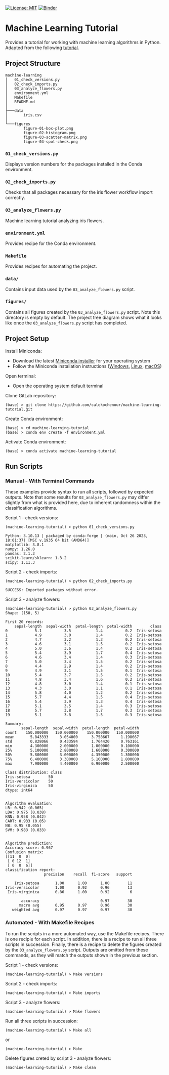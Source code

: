 [![License: MIT](https://img.shields.io/badge/License-MIT-yellow.svg)](https://opensource.org/licenses/MIT)
[![Binder](https://mybinder.org/badge_logo.svg)](https://mybinder.org/v2/gh/calekochenour/machine-learning-tutorial/main)

# Machine Learning Tutorial

Provides a tutorial for working with machine learning algorithms in Python. Adapted from the following [tutorial](https://machinelearningmastery.com/machine-learning-in-python-step-by-step/).

## Project Structure 

```
machine-learning
│   01_check_versions.py
│   02_check_imports.py
│   03_analyze_flowers.py
│   environment.yml
│   Makefile
│   README.md
│
├───data
│       iris.csv
│
└───figures
        figure-01-box-plot.png
        figure-02-histogram.png
        figure-03-scatter-matrix.png
        figure-04-spot-check.png
```

### `01_check_versions.py`

Displays version numbers for the packages installed in the Conda environment.

### `02_check_imports.py`

Checks that all packages necessary for the iris flower workflow import correctly.

### `03_analyze_flowers.py`

Machine learning tutorial analyzing iris flowers.

### `environment.yml`

Provides recipe for the Conda environment.

### `Makefile`

Provides recipes for automating the project.

### `data/`

Contains input data used by the `03_analyze_flowers.py` script.

### `figures/`

Contains all figures created by the `03_analyze_flowers.py` script. Note this directory is empty by default. The project tree diagram shows what it looks like once the `03_analyze_flowers.py` script has completed.

## Project Setup

Install Miniconda: 

* Download the latest [Miniconda installer](https://docs.conda.io/en/latest/miniconda.html#latest-miniconda-installer-links) for your operating system
* Follow the Miniconda installation instructions ([Windows](https://conda.io/projects/conda/en/latest/user-guide/install/windows.html), [Linux](https://conda.io/projects/conda/en/latest/user-guide/install/linux.html), [macOS](https://conda.io/projects/conda/en/latest/user-guide/install/macos.html))

Open terminal:

* Open the operating system default terminal

Clone GitLab repository:

```commandline
(base) > git clone https://github.com/calekochenour/machine-learning-tutorial.git
```

Create Conda environment:

```commandline
(base) > cd machine-learning-tutorial
(base) > conda env create -f environment.yml
```

Activate Conda environment:

```commandline
(base) > conda activate machine-learning-tutorial
```

## Run Scripts

### Manual - With Terminal Commands

These examples provide syntax to run all scripts, followed by expected outputs. Note that some results for `03_analyze_flowers.py` may differ slightly from what is provided here, due to inherent randomness within the classification algorithms.

Script 1 - check versions:

```commandline
(machine-learning-tutorial) > python 01_check_versions.py

Python: 3.10.13 | packaged by conda-forge | (main, Oct 26 2023, 18:01:37) [MSC v.1935 64 bit (AMD64)]
matplotlib: 3.8.1
numpy: 1.26.0
pandas: 2.1.3
scikit-learn/sklearn: 1.3.2
scipy: 1.11.3
```

Script 2 - check imports:

```commandline
(machine-learning-tutorial) > python 02_check_imports.py

SUCCESS: Imported packages without error.
```

Script 3 - analyze flowers:

```commandline
(machine-learning-tutorial) > python 03_analyze_flowers.py
Shape: (150, 5)

First 20 records: 
    sepal-length  sepal-width  petal-length  petal-width        class
0            5.1          3.5           1.4          0.2  Iris-setosa
1            4.9          3.0           1.4          0.2  Iris-setosa
2            4.7          3.2           1.3          0.2  Iris-setosa
3            4.6          3.1           1.5          0.2  Iris-setosa
4            5.0          3.6           1.4          0.2  Iris-setosa
5            5.4          3.9           1.7          0.4  Iris-setosa
6            4.6          3.4           1.4          0.3  Iris-setosa
7            5.0          3.4           1.5          0.2  Iris-setosa
8            4.4          2.9           1.4          0.2  Iris-setosa
9            4.9          3.1           1.5          0.1  Iris-setosa
10           5.4          3.7           1.5          0.2  Iris-setosa
11           4.8          3.4           1.6          0.2  Iris-setosa
12           4.8          3.0           1.4          0.1  Iris-setosa
13           4.3          3.0           1.1          0.1  Iris-setosa
14           5.8          4.0           1.2          0.2  Iris-setosa
15           5.7          4.4           1.5          0.4  Iris-setosa
16           5.4          3.9           1.3          0.4  Iris-setosa
17           5.1          3.5           1.4          0.3  Iris-setosa
18           5.7          3.8           1.7          0.3  Iris-setosa
19           5.1          3.8           1.5          0.3  Iris-setosa

Summary: 
       sepal-length  sepal-width  petal-length  petal-width
count    150.000000   150.000000    150.000000   150.000000
mean       5.843333     3.054000      3.758667     1.198667
std        0.828066     0.433594      1.764420     0.763161
min        4.300000     2.000000      1.000000     0.100000
25%        5.100000     2.800000      1.600000     0.300000
50%        5.800000     3.000000      4.350000     1.300000
75%        6.400000     3.300000      5.100000     1.800000
max        7.900000     4.400000      6.900000     2.500000

Class distribution: class
Iris-setosa        50
Iris-versicolor    50
Iris-virginica     50
dtype: int64


Algorithm evaluation:
LR: 0.942 (0.065)
LDA: 0.975 (0.038)
KNN: 0.958 (0.042)
CART: 0.933 (0.05)
NB: 0.95 (0.055)
SVM: 0.983 (0.033)


Algorithm prediction:
Accuracy score: 0.967
Confusion matrix:
[[11  0  0]
 [ 0 12  1]
 [ 0  0  6]]
classification report:
                 precision    recall  f1-score   support

    Iris-setosa       1.00      1.00      1.00        11
Iris-versicolor       1.00      0.92      0.96        13
 Iris-virginica       0.86      1.00      0.92         6

       accuracy                           0.97        30
      macro avg       0.95      0.97      0.96        30
   weighted avg       0.97      0.97      0.97        30
```

### Automated - With Makefile Recipes

To run the scripts in a more automated way, use the Makefile recipes. There is one recipie for each script. In addition, there is a recipe to run all three scripts in succession. Finally, there is a recipe to delete the figures created by the `03_analyze_flowers.py` script. Outputs are omitted from these commands, as they will match the outputs shown in the previous section.

Script 1 - check versions:

```commandline
(machine-learning-tutorial) > Make versions
```

Script 2 - check imports:

```commandline
(machine-learning-tutorial) > Make imports
```

Script 3 - analyze flowers:

```commandline
(machine-learning-tutorial) > Make flowers
```

Run all three scripts in succession:

```commandline
(machine-learning-tutorial) > Make all
```

or

```commandline
(machine-learning-tutorial) > Make
```

Delete figures creted by script 3 - analyze flowers:

```commandline
(machine-learning-tutorial) > Make clean
```
